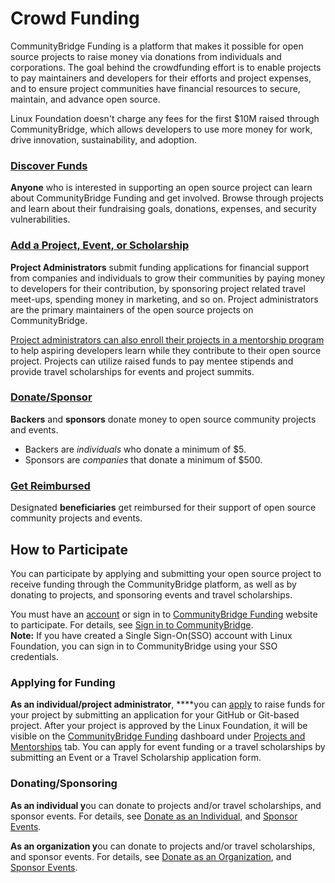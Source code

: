 # Crowd Funding

CommunityBridge Funding is a platform that makes it possible for open source projects to raise money via donations from individuals and corporations. The goal behind the crowdfunding effort is to enable projects to pay maintainers and developers for their efforts and project expenses, and to ensure project communities have financial resources to secure, maintain, and advance open source.

Linux Foundation doesn't charge any fees for the first $10M raised through CommunityBridge, which allows developers to use more money for work, drive innovation, sustainability, and adoption.

### [Discover Funds](dashboard/) <a id="CommunityBridgeFunding-DiscoverFunds"></a>

**Anyone** who is interested in supporting an open source project can learn about CommunityBridge Funding and get involved. Browse through projects and learn about their fundraising goals, donations, expenses, and security vulnerabilities. 

### [Add a Project, Event, or Scholarship](apply-for-funding/) <a id="CommunityBridgeFunding-AddaProject,Event,orScholarship"></a>

**Project Administrators** submit funding applications for financial support from companies and individuals to grow their communities by paying money to developers for their contribution, by sponsoring project related travel meet-ups, spending money in marketing, and so on. Project administrators are the primary maintainers of the open source projects on CommunityBridge.

[Project administrators can also enroll their projects in a mentorship program](../mentorship/administrators/enroll-your-project/) to help aspiring developers learn while they contribute to their open source project. Projects can utilize raised funds to pay mentee stipends and provide travel scholarships for events and project summits.

### [Donate/Sponsor](donate-sponsor/) <a id="CommunityBridgeFunding-Donate/Sponsor7417266.html"></a>

**Backers** and **sponsors** donate money to open source community projects and events.

* Backers are _individuals_ who donate a minimum of $5.
* Sponsors are _companies_ that donate a minimum of $500.

### [Get Reimbursed](get-reimbursed.md) <a id="CommunityBridgeFunding-GetReimbursed"></a>

Designated **beneficiaries** get reimbursed for their support of open source community projects and events.

## How to Participate <a id="CommunityBridgeFunding-HowtoParticipate"></a>

You can participate by applying and submitting your open source project to receive funding through the CommunityBridge platform, as well as by donating to projects, and sponsoring events and travel scholarships. 

You must have an [account](../../sso/create-an-account.md) or sign in to [CommunityBridge Funding](https://funding.communitybridge.org/) website to participate. For details, see [Sign in to CommunityBridge](../../sso/sign-in/).  
**Note:** If you have created a Single Sign-On\(SSO\) account with Linux Foundation, you can sign in to CommunityBridge using your SSO credentials.

### **Applying for Funding** <a id="CommunityBridgeFunding-ApplyingforFunding"></a>

**As an individual/project administrator**, ****you can [apply](apply-for-funding/) to raise funds for your project by submitting an application for your GitHub or Git-based project. After your project is approved by the Linux Foundation, it will be visible on the [CommunityBridge Funding](https://funding.communitybridge.org/) dashboard under [Projects and Mentorships](dashboard/projects.md) tab. You can apply for event funding or a travel scholarships by submitting an Event or a Travel Scholarship application form. 

### Donating/Sponsoring <a id="CommunityBridgeFunding-Donating/Sponsoring"></a>

**As an individual y**ou can donate to projects and/or travel scholarships, and sponsor events. For details, see [Donate as an Individual](donate-sponsor/donate-as-an-individual.md), and [Sponsor Events](donate-sponsor/sponsor-events.md).

**As an organization y**ou can donate to projects and/or travel scholarships, and sponsor events. For details, see [Donate as an Organization](donate-sponsor/donate-as-a-sponsor/), and [Sponsor Events](donate-sponsor/sponsor-events.md).

